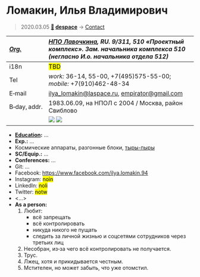 # Ломакин, Илья Владимирович
> 2020.03.05 **[🚀](../index/index.md) [despace](index.md)** → [Contact](contact.md)

|*[Org.](contact.md)*|*[НПО Лавочкина](zz_lav.md), RU. 9/311, 510 «Проектный комплекс». Зам. начальника комплекса 510 (негласно И.о. начальника отдела 512)*|
|:--|:--|
|i18n| <mark>TBD</mark> |
|Tel| *work:* 36-14, 55-00, +7(495)575-55-00; *mobile:* +7(910)462-48-34 |
|E‑mail| <ilya_lomakin@laspace.ru>, <empirator@gmail.com> |
|B‑day, addr.| 1983.06.09, на НПОЛ с 2004 / Москва, район Свиблово |
|| [![](f/contact/l/lomakin1_photo.gif)](f/contact/l/lomakin1_photo.gif) [![](f/contact/l/lomakin1_sign_thumb.jpg)](f/contact/l/lomakin1_sign.png) |

   - **[Education](edu.md):** …
   - **Exp.:** …
   - Космические аппараты, разгонные блоки, [тыры-пыры](dont_panic.md)
   - **SC/Equip.:** …
   - **Conferences:** …
   - Git: …
   - Facebook: <https://www.facebook.com/ilya.lomakin.94>
   - Instagram: <mark>noin</mark>
   - LinkedIn: <mark>noli</mark>
   - Twitter: <mark>notw</mark>
   - <…>
   - **As a person:**
      1. Любит:
         - всё запрещать
         - всё контролировать
         - никуда никого не пущать
         - следить за личной жизнью и соцсетями сотрудников через третьих лиц
      1. Несобран, из‑за чего всё контролировать не получается.
      1. Трус.
      1. Лжец, хотя и прикидывается честным.
      1. Мстителен, но может забыть, что уже отомстил.
